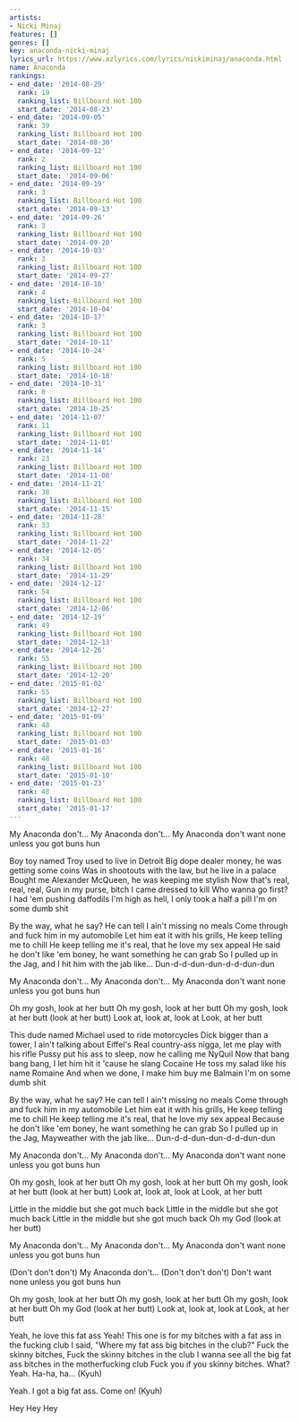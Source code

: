 ```yaml
---
artists:
- Nicki Minaj
features: []
genres: []
key: anaconda-nicki-minaj
lyrics_url: https://www.azlyrics.com/lyrics/nickiminaj/anaconda.html
name: Anaconda
rankings:
- end_date: '2014-08-29'
  rank: 19
  ranking_list: Billboard Hot 100
  start_date: '2014-08-23'
- end_date: '2014-09-05'
  rank: 39
  ranking_list: Billboard Hot 100
  start_date: '2014-08-30'
- end_date: '2014-09-12'
  rank: 2
  ranking_list: Billboard Hot 100
  start_date: '2014-09-06'
- end_date: '2014-09-19'
  rank: 3
  ranking_list: Billboard Hot 100
  start_date: '2014-09-13'
- end_date: '2014-09-26'
  rank: 3
  ranking_list: Billboard Hot 100
  start_date: '2014-09-20'
- end_date: '2014-10-03'
  rank: 3
  ranking_list: Billboard Hot 100
  start_date: '2014-09-27'
- end_date: '2014-10-10'
  rank: 4
  ranking_list: Billboard Hot 100
  start_date: '2014-10-04'
- end_date: '2014-10-17'
  rank: 3
  ranking_list: Billboard Hot 100
  start_date: '2014-10-11'
- end_date: '2014-10-24'
  rank: 5
  ranking_list: Billboard Hot 100
  start_date: '2014-10-18'
- end_date: '2014-10-31'
  rank: 8
  ranking_list: Billboard Hot 100
  start_date: '2014-10-25'
- end_date: '2014-11-07'
  rank: 11
  ranking_list: Billboard Hot 100
  start_date: '2014-11-01'
- end_date: '2014-11-14'
  rank: 23
  ranking_list: Billboard Hot 100
  start_date: '2014-11-08'
- end_date: '2014-11-21'
  rank: 38
  ranking_list: Billboard Hot 100
  start_date: '2014-11-15'
- end_date: '2014-11-28'
  rank: 33
  ranking_list: Billboard Hot 100
  start_date: '2014-11-22'
- end_date: '2014-12-05'
  rank: 34
  ranking_list: Billboard Hot 100
  start_date: '2014-11-29'
- end_date: '2014-12-12'
  rank: 54
  ranking_list: Billboard Hot 100
  start_date: '2014-12-06'
- end_date: '2014-12-19'
  rank: 49
  ranking_list: Billboard Hot 100
  start_date: '2014-12-13'
- end_date: '2014-12-26'
  rank: 55
  ranking_list: Billboard Hot 100
  start_date: '2014-12-20'
- end_date: '2015-01-02'
  rank: 55
  ranking_list: Billboard Hot 100
  start_date: '2014-12-27'
- end_date: '2015-01-09'
  rank: 48
  ranking_list: Billboard Hot 100
  start_date: '2015-01-03'
- end_date: '2015-01-16'
  rank: 48
  ranking_list: Billboard Hot 100
  start_date: '2015-01-10'
- end_date: '2015-01-23'
  rank: 48
  ranking_list: Billboard Hot 100
  start_date: '2015-01-17'
---
```


My Anaconda don't...
My Anaconda don't...
My Anaconda don't want none unless you got buns hun

Boy toy named Troy used to live in Detroit
Big dope dealer money, he was getting some coins
Was in shootouts with the law, but he live in a palace
Bought me Alexander McQueen, he was keeping me stylish
Now that's real, real, real,
Gun in my purse, bitch I came dressed to kill
Who wanna go first? I had 'em pushing daffodils
I'm high as hell, I only took a half a pill
I'm on some dumb shit

By the way, what he say?
He can tell I ain't missing no meals
Come through and fuck him in my automobile
Let him eat it with his grills,
He keep telling me to chill
He keep telling me it's real, that he love my sex appeal
He said he don't like 'em boney, he want something he can grab
So I pulled up in the Jag, and I hit him with the jab like...
Dun-d-d-dun-dun-d-d-dun-dun

My Anaconda don't...
My Anaconda don't...
My Anaconda don't want none unless you got buns hun

Oh my gosh, look at her butt
Oh my gosh, look at her butt
Oh my gosh, look at her butt
(look at her butt)
Look at, look at, look at
Look, at her butt

This dude named Michael used to ride motorcycles
Dick bigger than a tower, I ain't talking about Eiffel's
Real country-ass nigga, let me play with his rifle
Pussy put his ass to sleep, now he calling me NyQuil
Now that bang bang bang,
I let him hit it 'cause he slang Cocaine
He toss my salad like his name Romaine
And when we done, I make him buy me Balmain
I'm on some dumb shit

By the way, what he say?
He can tell I ain't missing no meals
Come through and fuck him in my automobile
Let him eat it with his grills,
He keep telling me to chill
He keep telling me it's real, that he love my sex appeal
Because he don't like 'em boney, he want something he can grab
So I pulled up in the Jag, Mayweather with the jab like...
Dun-d-d-dun-dun-d-d-dun-dun

My Anaconda don't...
My Anaconda don't...
My Anaconda don't want none unless you got buns hun

Oh my gosh, look at her butt
Oh my gosh, look at her butt
Oh my gosh, look at her butt
(look at her butt)
Look at, look at, look at
Look, at her butt

Little in the middle but she got much back
Little in the middle but she got much back
Little in the middle but she got much back
Oh my God (look at her butt)

My Anaconda don't...
My Anaconda don't...
My Anaconda don't want none unless you got buns hun

(Don't don't don't) My Anaconda don't...
(Don't don't don't) Don't want none unless you got buns hun

Oh my gosh, look at her butt
Oh my gosh, look at her butt
Oh my gosh, look at her butt
Oh my God (look at her butt)
Look at, look at, look at
Look, at her butt

Yeah, he love this fat ass
Yeah! This one is for my bitches with a fat ass in the fucking club
I said, "Where my fat ass big bitches in the club?"
Fuck the skinny bitches,
Fuck the skinny bitches in the club
I wanna see all the big fat ass bitches in the motherfucking club
Fuck you if you skinny bitches. What? Yeah. Ha-ha, ha... (Kyuh)

Yeah. I got a big fat ass. Come on! (Kyuh)

Hey
Hey
Hey
